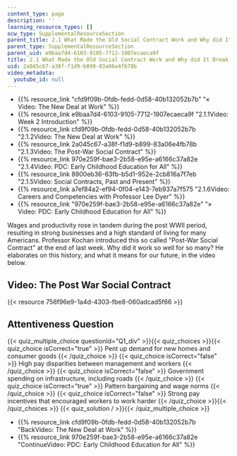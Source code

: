 ```yaml
---
content_type: page
description: ''
learning_resource_types: []
ocw_type: SupplementalResourceSection
parent_title: 2.1 What Made the Old Social Contract Work and Why did It Break Down?
parent_type: SupplementalResourceSection
parent_uid: e9baa7d4-6103-9105-7712-1907ecaeca9f
title: 2.1 What Made the Old Social Contract Work and Why did It Break Down?
uid: 2a045c67-a38f-f1d9-b899-83a06e4fb78b
video_metadata:
  youtube_id: null
---
```


*   {{% resource_link "cfd9f09b-0fdb-fedd-0d58-40b132052b7b" "« Video: The New Deal at Work" %}}
*   {{% resource_link e9baa7d4-6103-9105-7712-1907ecaeca9f "2.1.1Video: Week 2 Introduction" %}}
*   {{% resource_link cfd9f09b-0fdb-fedd-0d58-40b132052b7b "2.1.2Video: The New Deal at Work" %}}
*   {{% resource_link 2a045c67-a38f-f1d9-b899-83a06e4fb78b "2.1.3Video: The Post-War Social Contract" %}}
*   {{% resource_link 970e259f-bae3-2b58-e95e-a6166c37a82e "2.1.4Video: PDC: Early Childhood Education for All" %}}
*   {{% resource_link 8900eb36-63fb-b5d1-952e-2cb816a7f7eb "2.1.5Video: Social Contracts, Past and Present" %}}
*   {{% resource_link a7ef84a2-ef94-0f04-e143-7eb937a7f575 "2.1.6Video: Careers and Competencies with Professor Lee Dyer" %}}
*   {{% resource_link "970e259f-bae3-2b58-e95e-a6166c37a82e" "» Video: PDC: Early Childhood Education for All" %}}

Wages and productivity rose in tandem during the post WWII period, resulting in strong businesses and a high standard of living for many Americans. Professor Kochan introduced this so called "Post-War Social Contract" at the end of last week. Why did it work so well for so many? He elaborates on this history, and what it means for our future, in the video below. 

Video: The Post War Social Contract
-----------------------------------

{{< resource 756f96e9-1a4d-4303-fbe8-060adcad5f66 >}}

Attentiveness Question
----------------------

{{< quiz_multiple_choice questionId="Q1_div" >}}{{< quiz_choices >}}{{< quiz_choice isCorrect="true" >}}&nbsp;Pent up demand for new homes and consumer goods&nbsp;{{< /quiz_choice >}}
{{< quiz_choice isCorrect="false" >}}&nbsp;High pay disparities between management and workers&nbsp;{{< /quiz_choice >}}
{{< quiz_choice isCorrect="false" >}}&nbsp;Government spending on infrastructure, including roads&nbsp;{{< /quiz_choice >}}
{{< quiz_choice isCorrect="true" >}}&nbsp;Pattern bargaining and wage norms&nbsp;{{< /quiz_choice >}}
{{< quiz_choice isCorrect="false" >}}&nbsp;Strong pay incentives that encouraged workers to work harder&nbsp;{{< /quiz_choice >}}{{< /quiz_choices >}}
{{< quiz_solution / >}}{{< /quiz_multiple_choice >}}

*   {{% resource_link cfd9f09b-0fdb-fedd-0d58-40b132052b7b "BackVideo: The New Deal at Work" %}}
*   {{% resource_link 970e259f-bae3-2b58-e95e-a6166c37a82e "ContinueVideo: PDC: Early Childhood Education for All" %}}